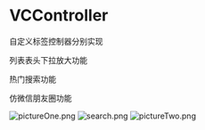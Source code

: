 # VCController
自定义标签控制器分别实现

列表表头下拉放大功能

热门搜索功能

仿微信朋友圈功能

![pictureOne.png](https://github.com/gengluchao/VCController/blob/master/pictureOne.png)
![search.png](https://github.com/gengluchao/VCController/blob/master/search.png)
![pictureTwo.png](https://github.com/gengluchao/VCController/blob/master/pictureTwo.png)
